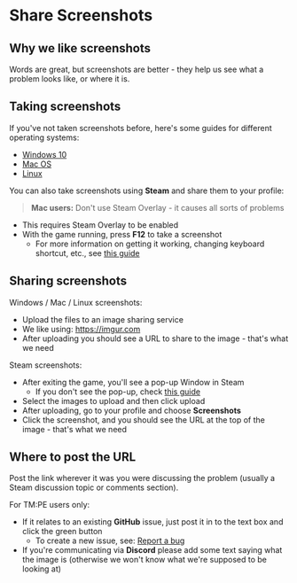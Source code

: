 # Share Screenshots

## Why we like screenshots

Words are great, but screenshots are better - they help us see what a problem looks like, or where it is.

## Taking screenshots

If you've not taken screenshots before, here's some guides for different operating systems:

* [Windows 10](https://www.howtogeek.com/226280/how-to-take-screenshots-in-windows-10/)
* [Mac OS](https://support.apple.com/en-gb/HT201361)
* [Linux](https://itsfoss.com/take-screenshot-linux/)

You can also take screenshots using **Steam** and share them to your profile:

> **Mac users:** Don't use Steam Overlay - it causes all sorts of problems

* This requires Steam Overlay to be enabled
* With the game running, press **F12** to take a screenshot
    * For more information on getting it working, changing keyboard shortcut, etc.,
      see [this guide](http://www.skylinesplanningguide.com/2015/03/guide-to-taking-screenshot.html)

## Sharing screenshots

Windows / Mac / Linux screenshots:

* Upload the files to an image sharing service
* We like using: https://imgur.com
* After uploading you should see a URL to share to the image - that's what we need

Steam screenshots:

* After exiting the game, you'll see a pop-up Window in Steam
    * If you don't see the pop-up,
      check [this guide](https://steamcommunity.com/discussions/forum/1/154644349170123545/)
* Select the images to upload and then click upload
* After uploading, go to your profile and choose **Screenshots**
* Click the screenshot, and you should see the URL at the top of the image - that's what we need

## Where to post the URL

Post the link wherever it was you were discussing the problem (usually a Steam discussion topic or comments section).

For TM:PE users only:

* If it relates to an existing **GitHub** issue, just post it in to the text box and click the green button
    * To create a new issue, see: [Report a bug](Report-a-Bug.md)
* If you're communicating via **Discord** please add some text saying what the image is (otherwise we won't know what
  we're supposed to be looking at)